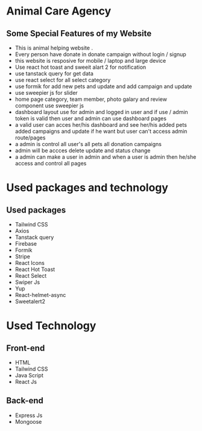 
 # Animal Care Agency #
 

  ## Some Special Features of my Website
  - This is animal helping website . 
  - Every person have donate in donate campaign  without login / signup 
  - this website is resposive for mobile / laptop  and large device
  - Use react hot toast and sweeit alart 2 for notification 
  - use tanstack query for get data 
  - use react select for all select category 
  - use formik for add new pets and update and add campaign and update 
  - use sweepier js  for slider 
  - home page category, team member, photo galary and review component use sweepier js 
  - dashboard layout use for admin and logged in user and if use / admin token is valid then user and admin can use dashboard pages
  - a valid user can acces her/his dashboard and see her/his added pets added campaigns and update if he want but user can't access admin route/pages
  - a admin is control all user's all pets all donation campaigns  
  - admin will be accces delete update and status change 
  - a admin can make a user in admin and when a user is admin then he/she access and control all pages
  
  

  # Used packages and technology

  ## Used packages
  - Tailwind CSS
  - Axios
  - Tanstack query
  - Firebase 
  - Formik 
  - Stripe
  - React Icons
  - React Hot Toast
  - React Select
  - Swiper Js
  - Yup 
  - React-helmet-async
  - Sweetalert2



  # Used Technology
  ## Front-end
  - HTML
  - Tailwind CSS
  - Java Script
  - React Js

  ## Back-end
  - Express Js
  - Mongoose
   
  